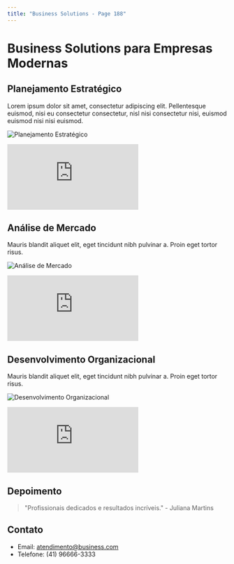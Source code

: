 ```yaml
---
title: "Business Solutions - Page 188"
---
```


# Business Solutions para Empresas Modernas

## Planejamento Estratégico
Lorem ipsum dolor sit amet, consectetur adipiscing elit. Pellentesque euismod, nisi eu consectetur consectetur, nisl nisi consectetur nisi, euismod euismod nisi nisi euismod.

![Planejamento Estratégico](https://source.unsplash.com/800x400/?business,planning,office,3737)
<iframe class="w-full h-64 object-cover rounded-lg shadow-lg my-4" src="https://www.youtube.com/embed/TD7WSLeQtVw" frameborder="0" allowfullscreen></iframe>

## Análise de Mercado
Mauris blandit aliquet elit, eget tincidunt nibh pulvinar a. Proin eget tortor risus.

![Análise de Mercado](https://source.unsplash.com/800x400/?market,analysis,charts,982)
<iframe class="w-full h-64 object-cover rounded-lg shadow-lg my-4" src="https://www.youtube.com/embed/ish-2YpEkgM" frameborder="0" allowfullscreen></iframe>

## Desenvolvimento Organizacional
Mauris blandit aliquet elit, eget tincidunt nibh pulvinar a. Proin eget tortor risus.

![Desenvolvimento Organizacional](https://source.unsplash.com/800x400/?organization,team,success,3655)
<iframe class="w-full h-64 object-cover rounded-lg shadow-lg my-4" src="https://www.youtube.com/embed/IBgrOqOJLFs" frameborder="0" allowfullscreen></iframe>

## Depoimento
> "Profissionais dedicados e resultados incríveis." - Juliana Martins

## Contato
- Email: atendimento@business.com
- Telefone: (41) 96666-3333
